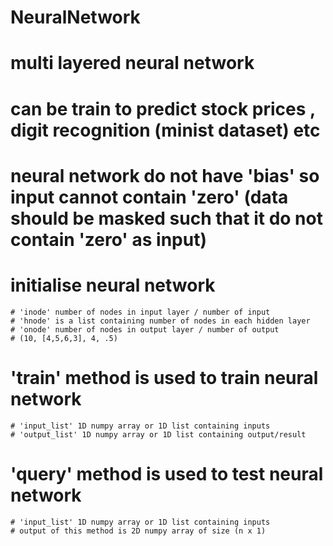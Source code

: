 # NeuralNetwork
# multi layered neural network
# can be train to predict stock prices , digit recognition (minist dataset) etc
# neural network do not have 'bias' so input cannot contain 'zero' (data should be masked such that it do not contain 'zero' as input)

# initialise neural network
    # 'inode' number of nodes in input layer / number of input
    # 'hnode' is a list containing number of nodes in each hidden layer
    # 'onode' number of nodes in output layer / number of output
    # (10, [4,5,6,3], 4, .5)
   
   

# 'train' method is used to train neural network
    # 'input_list' 1D numpy array or 1D list containing inputs
    # 'output_list' 1D numpy array or 1D list containing output/result
    


# 'query' method is used to test neural network
    # 'input_list' 1D numpy array or 1D list containing inputs
    # output of this method is 2D numpy array of size (n x 1) 
